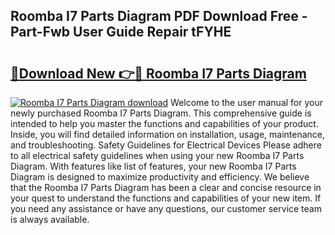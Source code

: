 ## Roomba I7 Parts Diagram PDF Download Free - Part-Fwb User Guide Repair tFYHE

# <h2><a href="http://dfn7ii.blite.top/?on=Roomba+I7+Parts+Diagram">🔗Download New 👉🔴 Roomba I7 Parts Diagram</a></h2>

[![Roomba I7 Parts Diagram download](https://i.imgur.com/lujVjoI.png)](http://dfn7ii.blite.top/?on=Roomba+I7+Parts+Diagram)
Welcome to the user manual for your newly purchased Roomba I7 Parts Diagram. This comprehensive guide is intended to help you master the functions and capabilities of your product. Inside, you will find detailed information on installation, usage, maintenance, and troubleshooting. Safety Guidelines for Electrical Devices Please adhere to all electrical safety guidelines when using your new Roomba I7 Parts Diagram. With features like list of features, your new Roomba I7 Parts Diagram is designed to maximize productivity and efficiency. We believe that the Roomba I7 Parts Diagram has been a clear and concise resource in your quest to understand the functions and capabilities of your new item. If you need any assistance or have any questions, our customer service team is always available.
